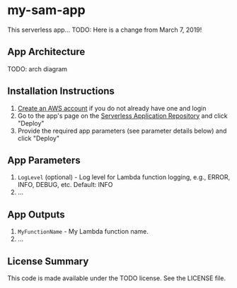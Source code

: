 # my-sam-app

This serverless app... TODO:  Here is a change from March 7, 2019!

## App Architecture

TODO: arch diagram

## Installation Instructions

1. [Create an AWS account](https://portal.aws.amazon.com/gp/aws/developer/registration/index.html) if you do not already have one and login
1. Go to the app's page on the [Serverless Application Repository](TODO) and click "Deploy"
1. Provide the required app parameters (see parameter details below) and click "Deploy"

## App Parameters

1. `LogLevel` (optional) - Log level for Lambda function logging, e.g., ERROR, INFO, DEBUG, etc. Default: INFO
1. ...

## App Outputs

1. `MyFunctionName` - My Lambda function name.
1. ...

## License Summary

This code is made available under the TODO license. See the LICENSE file.
